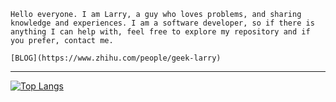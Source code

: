 ``Hello everyone. I am Larry, a guy who loves problems, and sharing knowledge and experiences. I am a software developer, so if there is anything I can help with, feel free to explore my repository and if you prefer, contact me.``

``[BLOG](https://www.zhihu.com/people/geek-larry) ``

---

[![Top Langs](https://github-readme-stats.vercel.app/api/top-langs/?username=geek-larry&layout=compact)](https://github.com/geek-larry/github-readme-stats)
